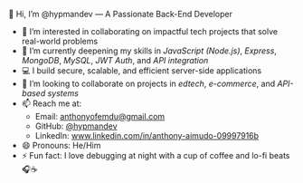👋 Hi, I’m @hypmandev — A Passionate Back-End Developer

- 👀 I’m interested in collaborating on impactful tech projects that solve real-world problems  
- 🌱 I’m currently deepening my skills in *JavaScript (Node.js)*, *Express*, *MongoDB*, *MySQL*, *JWT Auth*, and *API integration*  
- 💻 I build secure, scalable, and efficient server-side applications  
- 💞 I’m looking to collaborate on projects in *edtech*, *e-commerce*, and *API-based systems*  
- 📫 Reach me at:  
  - Email: anthonyofemdu@gmail.com  
  - GitHub: [@hypmandev](https://github.com/hypmandev)  
  - LinkedIn: www.linkedin.com/in/anthony-aimudo-09997916b
- 😄 Pronouns: He/Him  
- ⚡ Fun fact: I love debugging at night with a cup of coffee and lo-fi beats 🎧☕  


<!---
hypmandev/hypmandev is a ✨ special ✨ repository because its `README.md` (this file) appears on your GitHub profile.
You can click the Preview link to take a look at your changes.
--->
